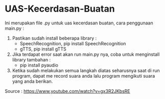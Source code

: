 # UAS-Kecerdasan-Buatan
Ini merupakan file .py untuk uas kecerdasan buatan, cara penggunaan main.py :
1. Pastikan sudah install beberapa library :
   - SpeechRecognition, pip install SpeechRecognition
   - gTTS, pip install gTTS
2. Jika terdapat error saat akan run main.py nya, coba untuk menginstall library tambahan :
   - pip install pyaudio
3. Ketika sudah melakukan semua langkah diatas seharusnya saat di run program, dapat me record suara anda lalu program mengikuti suara yang anda berikan.

Source : https://www.youtube.com/watch?v=gx3R2JKbsRE
